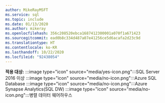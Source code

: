 ```yaml
---
author: MikeRayMSFT
ms.service: sql
ms.topic: include
ms.date: 01/13/2020
ms.author: mikeray
ms.openlocfilehash: 356c208520ebca1687412300001a070f1a671423
ms.sourcegitcommit: ead0b8c334d487a07e41256ce5d6acafa2d23c9d
ms.translationtype: HT
ms.contentlocale: ko-KR
ms.lasthandoff: 10/22/2020
ms.locfileid: "92438054"
---
```

**적용 대상:** :::image type="icon" source="media/yes-icon.png":::SQL Server 2016 이상 :::image type="icon" source="media/no-icon.png":::Azure SQL Database :::image type="icon" source="media/no-icon.png":::Azure Synapse Analytics(SQL DW) :::image type="icon" source="media/no-icon.png":::병렬 데이터 웨어하우스

